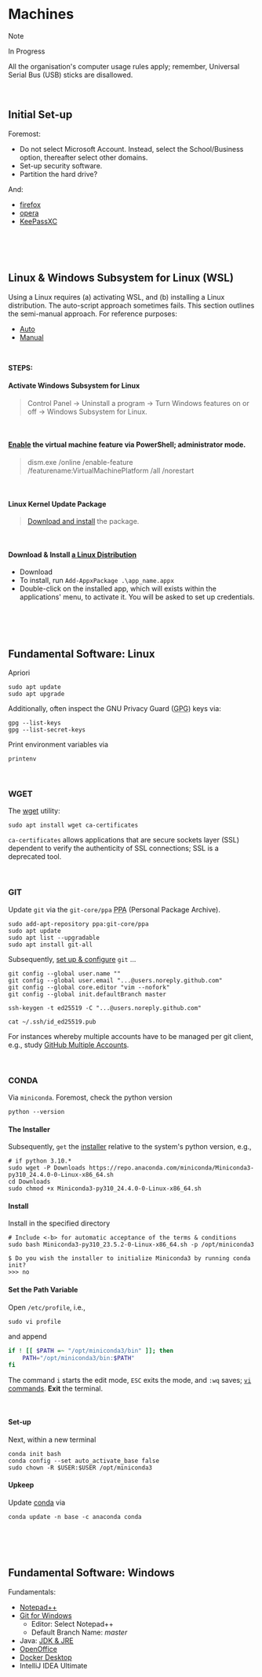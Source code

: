 <br>

# Machines

> [!NOTE]  
> In Progress

All the organisation's computer usage rules apply; remember, Universal Serial Bus (USB) sticks are disallowed. 

<br>

## Initial Set-up

Foremost:

* Do not select Microsoft Account.  Instead, select the School/Business option, thereafter select other domains.
* Set-up security software.
* Partition the hard drive?

And:

* [firefox](https://www.mozilla.org/en-GB/firefox/)
* [opera](https://www.opera.com)
* [KeePassXC](https://keepassxc.org/)

<br>
<br>
<br>

## Linux & Windows Subsystem for Linux (WSL)

Using a Linux requires (a) activating WSL, and (b) installing a Linux distribution.  The auto-script approach sometimes 
fails.  This section outlines the semi-manual approach.  For reference purposes:

* [Auto](https://learn.microsoft.com/en-us/windows/wsl/install)
* [Manual](https://learn.microsoft.com/en-us/windows/wsl/install-manual#step-2---check-requirements-for-running-wsl-2)

<br>

**STEPS:**

#### Activate Windows Subsystem for Linux

> Control Panel $\rightarrow$ Uninstall a program $\rightarrow$ Turn Windows features on or off $\rightarrow$ Windows Subsystem for Linux.

<br>

#### [Enable](https://learn.microsoft.com/en-us/windows/wsl/install-manual#step-3---enable-virtual-machine-feature) the virtual machine feature via PowerShell; administrator mode.

> dism.exe /online /enable-feature /featurename:VirtualMachinePlatform /all /norestart

<br>

#### Linux Kernel Update Package

>[Download and install](https://learn.microsoft.com/en-us/windows/wsl/install-manual#step-4---download-the-linux-kernel-update-package) the package.

<br>

#### Download & Install [a Linux Distribution](https://learn.microsoft.com/en-us/windows/wsl/install-manual#downloading-distributions)

* Download
* To install, run `Add-AppxPackage .\app_name.appx`
* Double-click on the installed app, which will exists within the applications' menu, to activate it.  You will be asked 
  to set up credentials.

<br>
<br>
<br>

## Fundamental Software: Linux

Apriori

```shell
sudo apt update
sudo apt upgrade
```

Additionally, often inspect the GNU Privacy Guard (<abbr title="GNU Privacy Guard">GPG</abbr>) keys via:

```shell
gpg --list-keys
gpg --list-secret-keys
```

Print environment variables via

```shell
printenv
```

<br>

### WGET

The <a href="https://www.gnu.org/software/wget/manual/wget.html" target="_blank">wget</a> utility:

```shell
sudo apt install wget ca-certificates
```

`ca-certificates` allows applications that are secure sockets layer (SSL) dependent to verify the authenticity of SSL connections; SSL is a deprecated tool.

<br>

### GIT

Update `git` via the `git-core/ppa` <abbr title="Personal Package Archive">PPA</abbr> (Personal Package Archive).

```shell
sudo add-apt-repository ppa:git-core/ppa
sudo apt update
sudo apt list --upgradable
sudo apt install git-all
```

Subsequently, [set up & configure](https://git-scm.com/book/en/v2/Appendix-C%3A-Git-Commands-Setup-and-Config) `git` ...

```shell
git config --global user.name ""
git config --global user.email "...@users.noreply.github.com"
git config --global core.editor "vim --nofork"
git config --global init.defaultBranch master

ssh-keygen -t ed25519 -C "...@users.noreply.github.com"

cat ~/.ssh/id_ed25519.pub
```

For instances whereby multiple accounts have to be managed per git client, e.g., study [GitHub Multiple Accounts](https://docs.github.com/en/account-and-profile/setting-up-and-managing-your-personal-account-on-github/managing-your-personal-account/managing-multiple-accounts).

<br>

### CONDA

Via `miniconda`.  Foremost, check the python version

```shell
python --version
```

#### The Installer

Subsequently, `get` the [installer](https://docs.conda.io/en/latest/miniconda.html#linux-installers) relative to the system's python version, e.g.,

```shell
# if python 3.10.*
sudo wget -P Downloads https://repo.anaconda.com/miniconda/Miniconda3-py310_24.4.0-0-Linux-x86_64.sh
cd Downloads
sudo chmod +x Miniconda3-py310_24.4.0-0-Linux-x86_64.sh
```

#### Install

Install in the specified directory

```shell
# Include <-b> for automatic acceptance of the terms & conditions
sudo bash Miniconda3-py310_23.5.2-0-Linux-x86_64.sh -p /opt/miniconda3

$ Do you wish the installer to initialize Miniconda3 by running conda init?
>>> no
```

#### Set the Path Variable

Open `/etc/profile`, i.e.,

```shell
sudo vi profile
```

and append

```bash
if ! [[ $PATH =~ "/opt/miniconda3/bin" ]]; then
	PATH="/opt/miniconda3/bin:$PATH"
fi
```

The command `i` starts the edit mode, `ESC` exits the mode, and `:wq` saves; [`vi` commands](https://www.cs.colostate.edu/helpdocs/vi.html).  **Exit** the terminal.

<br>

#### Set-up

Next, within a new terminal

```shell
conda init bash
conda config --set auto_activate_base false
sudo chown -R $USER:$USER /opt/miniconda3
```

#### Upkeep

Update [conda](https://docs.conda.io/projects/conda/en/4.14.x/index.html) via

```shell
conda update -n base -c anaconda conda
```

<br>
<br>
<br>


## Fundamental Software: Windows

Fundamentals:
* [Notepad++](https://notepad-plus-plus.org)
* [Git for Windows](https://git-scm.com)
  * Editor: Select Notepad++
  * Default Branch Name: *master*
* Java: [JDK & JRE](https://adoptium.net/en-GB/temurin)
* [OpenOffice](https://www.openoffice.org/download/index.html)
* [Docker Desktop](https://www.docker.com/products/docker-desktop/)
* IntelliJ IDEA Ultimate

<br>
<br>

<br>
<br>

<br>
<br>

<br>
<br>